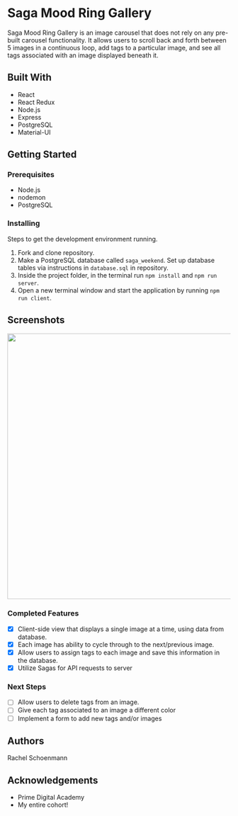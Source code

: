 # Saga Mood Ring Gallery

Saga Mood Ring Gallery is an image carousel that does not rely on any pre-built carousel functionality. It allows users to scroll back and forth between 5 images in a continuous loop, add tags to a particular image, and see all tags associated with an image displayed beneath it. 

## Built With
* React
* React Redux
* Node.js
* Express
* PostgreSQL
* Material-UI

## Getting Started

### Prerequisites
* Node.js
* nodemon
* PostgreSQL

### Installing
Steps to get the development environment running.

1. Fork and clone repository.
2. Make a PostgreSQL database called `saga_weekend`. Set up database tables via instructions in `database.sql` in repository. 
3. Inside the project folder, in the terminal run `npm install` and `npm run server`.
4. Open a new terminal window and start the application by running `npm run client`.

## Screenshots
<img src="wireframes/main-view.png" width="600">

### Completed Features
- [x] Client-side view that displays a single image at a time, using data from database.
- [x] Each image has ability to cycle through to the next/previous image.
- [x] Allow users to assign tags to each image and save this information in the database. 
- [x] Utilize Sagas for API requests to server

### Next Steps
- [ ] Allow users to delete tags from an image.
- [ ] Give each tag associated to an image a different color
- [ ] Implement a form to add new tags and/or images

## Authors
Rachel Schoenmann

## Acknowledgements
* Prime Digital Academy
* My entire cohort!
